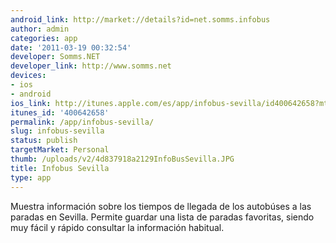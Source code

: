 ```yaml
---
android_link: http://market://details?id=net.somms.infobus
author: admin
categories: app
date: '2011-03-19 00:32:54'
developer: Somms.NET
developer_link: http://www.somms.net
devices: 
- ios
- android
ios_link: http://itunes.apple.com/es/app/infobus-sevilla/id400642658?mt=8
itunes_id: '400642658'
permalink: /app/infobus-sevilla/
slug: infobus-sevilla
status: publish
targetMarket: Personal
thumb: /uploads/v2/4d837918a2129InfoBusSevilla.JPG
title: Infobus Sevilla
type: app
---
```


Muestra información sobre los tiempos de llegada de los autobúses a las paradas en Sevilla. Permite guardar una lista de paradas favoritas, siendo muy fácil y rápido consultar la información habitual.